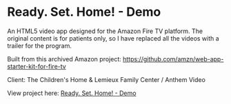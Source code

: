 # Ready. Set. Home! - Demo
An HTML5 video app designed for the Amazon Fire TV platform. The original content is for patients only, so I have replaced all the videos with a trailer for the program.

Built from this archived Amazon project: https://github.com/amzn/web-app-starter-kit-for-fire-tv 

Client: The Children's Home & Lemieux Family Center / Anthem Video

View project here: [Ready. Set. Home! - Demo](https://pmaxwellward.github.io/readysethome-demo/)
